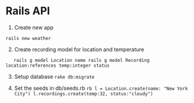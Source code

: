# Rails API

1. Create new app 

`
 	rails new weather
`

2. Create recording model for location and temperature

`	
	rails g model Location name
	rails g model Recording location:references temp:integer status
`

3. Setup database
`
	rake db:migrate
`

4. Set the seeds in db/seeds.rb
`rb
l = Location.create(name: "New York City")
l.recordings.create(temp:32, status:"cloudy")
`